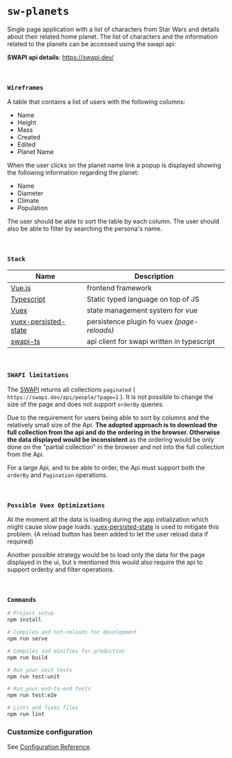 # `sw-planets`

Single page application with a list of characters from Star Wars and details about their related
home planet. The list of characters and the information related to the planets can be
accessed using the swapi api:

**SWAPI api details**: https://swapi.dev/

&nbsp;&nbsp;&nbsp;&nbsp;

### `Wireframes`

A table that contains a list of users with the following columns:

- Name
- Height
- Mass
- Created
- Edited
- Planet Name

When the user clicks on the planet name link a popup is displayed showing
the following information regarding the planet:

- Name
- Diameter
- Climate
- Population

The user should be able to sort the table by each column. The user should
also be able to filter by searching the persona's name.

&nbsp;&nbsp;&nbsp;&nbsp;

### `Stack`

| Name                                                                          | Description                                 |
| ----------------------------------------------------------------------------- | ------------------------------------------- |
| [Vue.js](https://vuejs.org/)                                                  | frontend framework                          |
| [Typescript](https://www.typescriptlang.org/)                                 | Static typed language on top of JS          |
| [Vuex](https://vuex.vuejs.org/)                                               | state management system for vue             |
| [vuex-persisted-state](https://github.com/robinvdvleuten/vuex-persistedstate) | persistence plugin fo vuex _(page-reloads)_ |
| [swapi-ts](https://github.com/amitmtrn/swapi-ts)                              | api client for swapi written in typescript  |

&nbsp;&nbsp;&nbsp;&nbsp;

### `SWAPI limitations`

The [SWAPI](https://swapi.dev/documentation) returns all collections `paginated` ( `https://swapi.dev/api/people/?page=1` ). It is not possible to change the size of the page and does not support `orderBy` queries.

Due to the requirement for users being able to sort by columns and the relatively small size of the Api. **The adopted approach is to download the full collection from the api and do the ordering in the browser. Otherwise the data displayed would be inconsistent** as the ordering would be only done on the "partial collection" in the browser and not into the full collection from the Api.

For a large Api, and to be able to order, the Api must support both the `orderBy` and `Pagination` operations.

&nbsp;&nbsp;&nbsp;&nbsp;

### `Possible Vuex Optimizations`

At the moment all the data is loading during the app initialization which might cause slow page loads. [vuex-persisted-state](https://github.com/robinvdvleuten/vuex-persistedstate) is used to mitigate this problem. (A reload button has been added to let the user reload data if required)

Another possible strategy would be to load only the data for the page displayed in the ui, but s mentioned this would also require the api to support orderby and filter operations.

&nbsp;&nbsp;&nbsp;&nbsp;

### `Commands`

```sh
# Project setup
npm install
```

```sh
# Compiles and hot-reloads for development
npm run serve
```

```sh
# Compiles and minifies for production
npm run build
```

```sh
# Run your unit tests
npm run test:unit
```

```sh
# Run your end-to-end tests
npm run test:e2e
```

```sh
# Lints and fixes files
npm run lint
```

### Customize configuration

See [Configuration Reference](https://cli.vuejs.org/config/).
